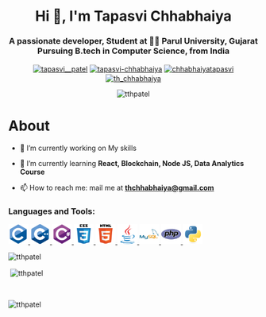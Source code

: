 <h1 align="center">Hi 👋, I'm Tapasvi Chhabhaiya</h1>
<h3 align="center">A passionate developer, Student at 👨‍💻 Parul University, Gujarat Pursuing B.tech in Computer Science, from India</h3>



<p align="center">
<a href="https://twitter.com/tapasvi__patel" target="blank"><img align="center" src="https://raw.githubusercontent.com/rahuldkjain/github-profile-readme-generator/master/src/images/icons/Social/twitter.svg" alt="tapasvi__patel" height="30" width="40" /></a>
<a href="https://linkedin.com/in/tapasvi-chhabhaiya" target="blank"><img align="center" src="https://raw.githubusercontent.com/rahuldkjain/github-profile-readme-generator/master/src/images/icons/Social/linked-in-alt.svg" alt="tapasvi-chhabhaiya" height="30" width="40" /></a>
<a href="https://kaggle.com/chhabhaiyatapasvi" target="blank"><img align="center" src="https://raw.githubusercontent.com/rahuldkjain/github-profile-readme-generator/master/src/images/icons/Social/kaggle.svg" alt="chhabhaiyatapasvi" height="30" width="40" /></a>
<a href="https://instagram.com/th_chhabhaiya" target="blank"><img align="center" src="https://raw.githubusercontent.com/rahuldkjain/github-profile-readme-generator/master/src/images/icons/Social/instagram.svg" alt="th_chhabhaiya" height="30" width="40" /></a>
</p>


<p align="center"> <img src="https://komarev.com/ghpvc/?username=tthpatel&label=Profile%20views&color=e6416b&style=flat" alt="tthpatel" /> </p>


<h1 align="left">About</h1>


- 🔭 I’m currently working on My skills

- 🌱 I’m currently learning **React, Blockchain, Node JS, Data Analytics Course**

- 📫 How to reach me: mail me at **thchhabhaiya@gmail.com**


<h3 align="left">Languages and Tools:</h3>
<p align="left"> <a href="https://www.cprogramming.com/" target="_blank" rel="noreferrer"> <img src="https://raw.githubusercontent.com/devicons/devicon/master/icons/c/c-original.svg" alt="c" width="40" height="40"/> </a> <a href="https://www.w3schools.com/cpp/" target="_blank" rel="noreferrer"> <img src="https://raw.githubusercontent.com/devicons/devicon/master/icons/cplusplus/cplusplus-original.svg" alt="cplusplus" width="40" height="40"/> </a> <a href="https://www.w3schools.com/cs/" target="_blank" rel="noreferrer"> <img src="https://raw.githubusercontent.com/devicons/devicon/master/icons/csharp/csharp-original.svg" alt="csharp" width="40" height="40"/> </a> <a href="https://www.w3schools.com/css/" target="_blank" rel="noreferrer"> <img src="https://raw.githubusercontent.com/devicons/devicon/master/icons/css3/css3-original-wordmark.svg" alt="css3" width="40" height="40"/> </a> <a href="https://www.w3.org/html/" target="_blank" rel="noreferrer"> <img src="https://raw.githubusercontent.com/devicons/devicon/master/icons/html5/html5-original-wordmark.svg" alt="html5" width="40" height="40"/> </a> <a href="https://www.java.com" target="_blank" rel="noreferrer"> <img src="https://raw.githubusercontent.com/devicons/devicon/master/icons/java/java-original.svg" alt="java" width="40" height="40"/> </a> <a href="https://www.mysql.com/" target="_blank" rel="noreferrer"> <img src="https://raw.githubusercontent.com/devicons/devicon/master/icons/mysql/mysql-original-wordmark.svg" alt="mysql" width="40" height="40"/> </a> <a href="https://www.php.net" target="_blank" rel="noreferrer"> <img src="https://raw.githubusercontent.com/devicons/devicon/master/icons/php/php-original.svg" alt="php" width="40" height="40"/> </a> <a href="https://www.python.org" target="_blank" rel="noreferrer"> <img src="https://raw.githubusercontent.com/devicons/devicon/master/icons/python/python-original.svg" alt="python" width="40" height="40"/> </a> </p>

<p><img align="left" src="https://github-readme-stats.vercel.app/api/top-langs?username=tthpatel&show_icons=true&theme=dark&locale=en&layout=compact" alt="tthpatel" /></p>
<br>
<p>&nbsp;<img align="center" src="https://github-readme-stats.vercel.app/api?username=tthpatel&show_icons=true&theme=dark&locale=en" alt="tthpatel" /></p>
<br>
<p><img align="center" src="https://github-readme-streak-stats.herokuapp.com/?user=tthpatel&theme=dark" alt="tthpatel" /></p>

